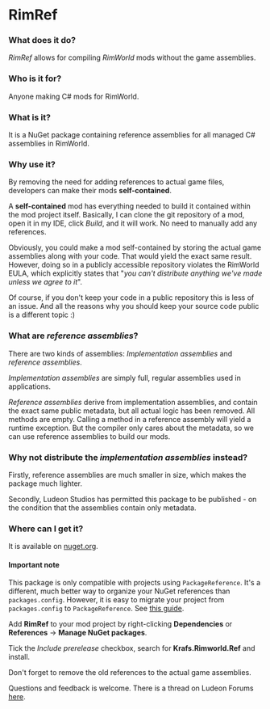 # RimRef

### What does it do?
*RimRef* allows for compiling *RimWorld* mods without the game assemblies.

### Who is it for?
Anyone making C# mods for RimWorld.

### What is it?
It is a NuGet package containing reference assemblies for all managed C# assemblies in RimWorld.

### Why use it?
By removing the need for adding references to actual game files, developers can make their mods **self-contained**.

A **self-contained** mod has everything needed to build it contained within the mod project itself.
Basically, I can clone the git repository of a mod, open it in my IDE, click *Build*, and it will work. No need to manually add any references.

Obviously, you could make a mod self-contained by storing the actual game assemblies along with your code. That would yield the exact same result. However, doing so in a publicly accessible repository violates the RimWorld EULA, which explicitly states that "*you can't distribute anything we've made unless we agree to it*".

Of course, if you don't keep your code in a public repository this is less of an issue. And all the reasons why you should keep your source code public is a different topic :)

### What are *reference assemblies*?
There are two kinds of assemblies: *Implementation assemblies* and *reference assemblies*.

*Implementation assemblies* are simply full, regular assemblies used in applications. 

*Reference assemblies* derive from implementation assemblies, and contain the exact same public metadata, but all actual logic has been removed. All methods are empty. Calling a method in a reference assembly will yield a runtime exception. But the compiler only cares about the metadata, so we can use reference assemblies to build our mods.

### Why not distribute the *implementation assemblies* instead?
Firstly, reference assemblies are much smaller in size, which makes the package much lighter.

Secondly, Ludeon Studios has permitted this package to be published - on the condition that the assemblies contain only metadata.

### Where can I get it?
It is available on [nuget.org](https://www.nuget.org/packages/Krafs.Rimworld.Ref/1.0.2408-beta). 

#### Important note
This package is only compatible with projects using `PackageReference`. It's a different, much better way to organize your NuGet references than `packages.config`. However, it is easy to migrate your project from `packages.config` to `PackageReference`. See [this guide](https://docs.microsoft.com/en-us/nuget/consume-packages/migrate-packages-config-to-package-reference).

Add **RimRef** to your mod project by right-clicking **Dependencies** or **References** -> **Manage NuGet packages**. 

Tick the *Include prerelease* checkbox, search for **Krafs.Rimworld.Ref** and install.

Don't forget to remove the old references to the actual game assemblies.

Questions and feedback is welcome. There is a thread on Ludeon Forums [here](https://docs.microsoft.com/en-us/nuget/consume-packages/migrate-packages-config-to-package-reference).
